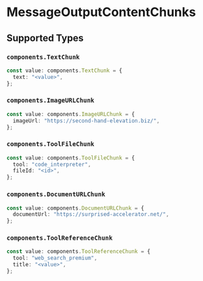 # MessageOutputContentChunks


## Supported Types

### `components.TextChunk`

```typescript
const value: components.TextChunk = {
  text: "<value>",
};
```

### `components.ImageURLChunk`

```typescript
const value: components.ImageURLChunk = {
  imageUrl: "https://second-hand-elevation.biz/",
};
```

### `components.ToolFileChunk`

```typescript
const value: components.ToolFileChunk = {
  tool: "code_interpreter",
  fileId: "<id>",
};
```

### `components.DocumentURLChunk`

```typescript
const value: components.DocumentURLChunk = {
  documentUrl: "https://surprised-accelerator.net/",
};
```

### `components.ToolReferenceChunk`

```typescript
const value: components.ToolReferenceChunk = {
  tool: "web_search_premium",
  title: "<value>",
};
```

